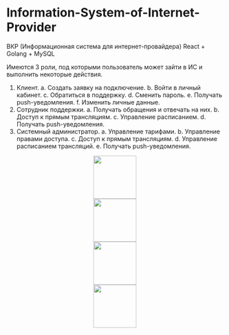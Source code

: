 # Information-System-of-Internet-Provider
ВКР (Информационная система для интернет-провайдера)
React + Golang + MySQL

Имеются 3 роли, под которыми пользователь может зайти в ИС и выполнить некоторые действия.
1.	Клиент.
  a.	Создать заявку на подключение.
  b.	Войти в личный кабинет.
  c.	Обратиться в поддержку.
  d.	Сменить пароль.
  e.	Получать push-уведомления.
  f.	Изменить личные данные.
2.	Сотрудник поддержки.
  a.	Получать обращения и отвечать на них.
  b.	Доступ к прямым трансляциям.
  c.	Управление расписанием.
  d.	Получать push-уведомления.
3.	Системный администратор.
  a.	Управление тарифами.
  b.	Управление правами доступа.
  c.	Доступ к прямым трансляциям.
  d.	Управление расписанием трансляций.
  e.	Получать push-уведомления.

<div id="header" align="center">
  <img src="https://drive.google.com/file/d/1Q_aezQpO-hAAN4l6Z6IpTdegSwRbi9dh/view?usp=sharing" width="100"/>
</div>

<div id="header" align="center">
  <img src="https://drive.google.com/file/d/1OqrVcO9r8AHWoIgPYazk1HsGfYsB0XCF/view?usp=sharing" width="100"/>
</div>

<div id="header" align="center">
  <img src="https://drive.google.com/file/d/1DXgRdnDrZfVwpf2Bw0V-l2jI3e4bPUgN/view?usp=sharing" width="100"/>
</div>

<div id="header" align="center">
  <img src="https://drive.google.com/file/d/1vg4mYlpcYFGuWH-cRDi5IyA-mnurnKun/view?usp=sharing" width="100"/>
</div>
